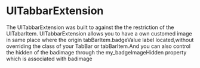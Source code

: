 # UITabbarExtension

The UITabbarExtension was built to against the the restriction of the UITabarItem.
UITabbarExtension allows you to have a own customed image in same place where the origin tabBarItem.badgeValue label located,without overriding the class of your TabBar or tabBarItem.And you can also control the hidden of the badimage through the my_badgeImageHidden property which is associated with badimage
